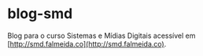 # blog-smd
Blog para o curso Sistemas e Mídias Digitais acessível em [http://smd.falmeida.co](http://smd.falmeida.co).
